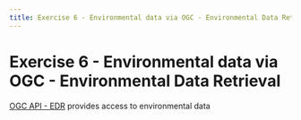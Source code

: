 ```yaml
---
title: Exercise 6 - Environmental data via OGC - Environmental Data Retrieval
---
```


# Exercise 6 - Environmental data via OGC - Environmental Data Retrieval

[OGC API - EDR](https://ogcapi.ogc.org/edr/) provides access to environmental data

